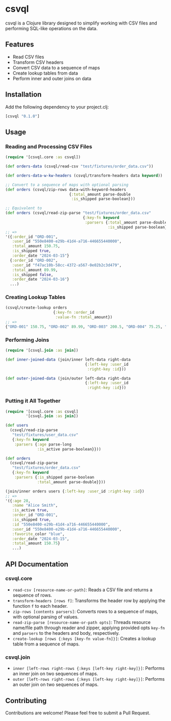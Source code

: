 # csvql

csvql is a Clojure library designed to simplify working with CSV files and performing SQL-like operations on the data.

## Features

- Read CSV files
- Transform CSV headers
- Convert CSV data to a sequence of maps
- Create lookup tables from data
- Perform inner and outer joins on data

## Installation

Add the following dependency to your project.clj:

```clojure
[csvql "0.1.0"]
```

## Usage

### Reading and Processing CSV Files

```clojure
(require '[csvql.core :as csvql])

(def orders-data (csvql/read-csv "test/fixtures/order_data.csv"))

(def orders-data-w-kw-headers (csvql/transform-headers data keyword))

;; Convert to a sequence of maps with optional parsing
(def orders (csvql/zip-rows data-with-keyword-headers
                            {:total_amount parse-double
                             :is_shipped parse-boolean}))

;; Equivalent to
(def orders (csvql/read-zip-parse "test/fixtures/order_data.csv"
                                  {:key-fn keyword
                                   :parsers {:total_amount parse-double
                                             :is_shipped parse-boolean}}))
;; =>
'({:order_id "ORD-001",
   :user_id "550e8400-e29b-41d4-a716-446655440000",
   :total_amount 150.75,
   :is_shipped true,
   :order_date "2024-03-15"}
  {:order_id "ORD-002",
   :user_id "f47ac10b-58cc-4372-a567-0e02b2c3d479",
   :total_amount 89.99,
   :is_shipped false,
   :order_date "2024-03-16"}
  ...)
```

### Creating Lookup Tables

```clojure
(csvql/create-lookup orders
                     {:key-fn :order_id
                      :value-fn :total_amount})
;; => 
{"ORD-001" 150.75, "ORD-002" 89.99, "ORD-003" 200.5, "ORD-004" 75.25, "ORD-005" 120.0}
```

### Performing Joins

```clojure
(require '[csvql.join :as join])

(def inner-joined-data (join/inner left-data right-data
                                   {:left-key :user_id
                                    :right-key :id}))

(def outer-joined-data (join/outer left-data right-data
                                   {:left-key :user_id
                                    :right-key :id}))
```

### Putting it All Together

```clojure
(require '[csvql.core :as csvql]
         '[csvql.join :as join])

(def users
  (csvql/read-zip-parse
   "test/fixtures/user_data.csv"
   {:key-fn keyword
    :parsers {:age parse-long
              :is_active parse-boolean}}))

(def orders
  (csvql/read-zip-parse
   "test/fixtures/order_data.csv"
   {:key-fn keyword
    :parsers {:is_shipped parse-boolean
              :total_amount parse-double}}))

(join/inner orders users {:left-key :user_id :right-key :id})
;; => 
'({:age 28,
   :name "Alice Smith",
   :is_active true,
   :order_id "ORD-001",
   :is_shipped true,
   :id "550e8400-e29b-41d4-a716-446655440000",
   :user_id "550e8400-e29b-41d4-a716-446655440000",
   :favorite_color "blue",
   :order_date "2024-03-15",
   :total_amount 150.75}
   ...)
```


## API Documentation

### csvql.core

- `read-csv [resource-name-or-path]`: Reads a CSV file and returns a sequence of rows.
- `transform-headers [rows f]`: Transforms the header row by applying the function `f` to each header.
- `zip-rows [contents parsers]`: Converts rows to a sequence of maps, with optional parsing of values.
- `read-zip-parse [resource-name-or-path opts]`: Threads resource name/file path through reader and zipper, applying provided opts `key-fn` and `parsers` to the headers and body, respectively.
- `create-lookup [rows {:keys [key-fn value-fn]}]`: Creates a lookup table from a sequence of maps.

### csvql.join

- `inner [left-rows right-rows {:keys [left-key right-key]}]`: Performs an inner join on two sequences of maps.
- `outer [left-rows right-rows {:keys [left-key right-key]}]`: Performs an outer join on two sequences of maps.

## Contributing

Contributions are welcome! Please feel free to submit a Pull Request.
